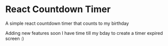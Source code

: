 # React Countdown Timer

A simple react countdown timer that counts to my birthday

Adding new features soon
I have time till my bday to create a timer expired screen :)
